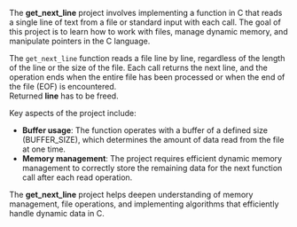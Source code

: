 <p>The <strong>get_next_line</strong> project involves implementing a function in C that reads a single line of text from a file or standard input with each call. The goal of this project is to learn how to work with files, manage dynamic memory, and manipulate pointers in the C language.</p>

<p>The <code>get_next_line</code> function reads a file line by line, regardless of the length of the line or the size of the file. Each call returns the next line, and the operation ends when the entire file has been processed or when the end of the file (EOF) is encountered.<br/>Returned <strong>line</strong> has to be freed.</p>

<p>Key aspects of the project include:</p>
<ul>
    <li><strong>Buffer usage</strong>: The function operates with a buffer of a defined size (BUFFER_SIZE), which determines the amount of data read from the file at one time.</li>
    <li><strong>Memory management</strong>: The project requires efficient dynamic memory management to correctly store the remaining data for the next function call after each read operation.</li>
</ul>

<p>The <strong>get_next_line</strong> project helps deepen understanding of memory management, file operations, and implementing algorithms that efficiently handle dynamic data in C.</p>


